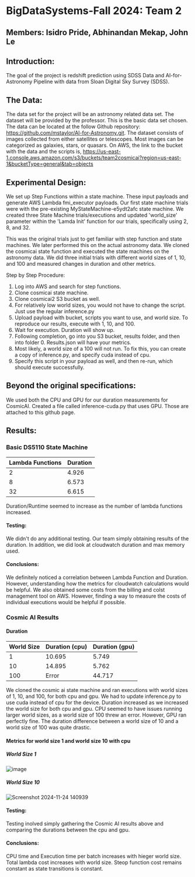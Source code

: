 # BigDataSystems-Fall 2024: Team 2

## Members: Isidro Pride, Abhinandan Mekap, John Le

## Introduction:
The goal of the project is redshift prediction using SDSS Data and AI-for-Astronomy Pipeline with data from Sloan Digital Sky Survey (SDSS).

## The Data: 
The data set for the project will be an astronomy related data set. The dataset will be provided by the professor. This is the basic data set chosen. The data can be located at the follow Github repository: https://github.com/mstaylor/AI-for-Astronomy.git. The dataset consists of images collected from either satellites or telescopes. Most images can be categorized as galaxies, stars, or quasars. On AWS, the link to the bucket with the data and the scripts is, https://us-east-1.console.aws.amazon.com/s3/buckets/team2cosmicai?region=us-east-1&bucketType=general&tab=objects

## Experimental Design: 
We set up Step Functions within a state machine. These input payloads and generate AWS Lambda fmi_executor payloads. Our first state machine trials were with the pre-existing MyStateMachine-e5ydt2afc state machine.
We created three State Machine trials/executions​ and updated 'world_size' parameter within the 'Lamda Init' function for our trials, specifically using 2, 8, and 32​.

This was the original trials just to get familiar with step function and state machines. We later performed this on the actual astronomy data. We cloned the cosmicai state function and executed the state machines on the astronomy data. We did three initial trials with different world sizes of 1, 10, and 100 and measured changes in duration and other metrics.

Step by Step Procedure:
1. Log into AWS and search for step functions.
2. Clone cosmicai state machine.
3. Clone cosmicai2 S3 bucket as well.
4. For relatively low world sizes, you would not have to change the script. Just use the regular inference.py
5. Upload payload with bucket, scripts you want to use, and world size. To reproduce our results, execute with 1, 10, and 100.
6. Wait for execution. Duration will show up.
7. Following completion, go into you S3 bucket, results folder, and then into folder 0. Results.json will have your metrics.
8. Most likely, a world size of a 100 will not run. To fix this, you can create a copy of inference.py, and specify cuda instead of cpu.
9. Specify this script in your payload as well, and then re-run, which should execute successfully.

## Beyond the original specifications:
We used both the CPU and GPU for our duration measurements for CosmicAI. Created a file called inference-cuda.py that uses GPU. Those are attached to this github page.

## Results:

### Basic DS5110 State Machine
Lambda Functions    |  Duration
--------------------|------------
2                   |  4.926
8                   |  6.573
32                  |  6.615

Duration/Runtime seemed to increase as the number of lambda functions increased.

#### Testing: 

We didn't do any additional testing. Our team simply obtaining results of the duration. In addition, we did look at cloudwatch duration and max memory used. 

#### Conclusions: 

We definitely noticed a correlation between Lambda Function and Duration. However, understanding how the metrics for cloudwatch calculations would be helpful. We also obtained some costs from the billing and colst management tool on AWS. However, finding a way to measure the costs of individual executions would be helpful if possible.

### Cosmic AI Results
#### Duration
World Size       |  Duration (cpu)  |  Duration (gpu)
-----------------|------------------|-----------------
1                |  10.695          |  5.749
10               |  14.895          |  5.762
100              |  Error           |  44.717

We cloned the cosmic ai state machine and ran executions with world sizes of 1, 10, and 100, for both cpu and gpu. We had to update inference.py to use cuda instead of cpu for the device. Duration increased as we increased the world size for both cpu and gpu. CPU seemed to have issues running larger world sizes, as a world size of 100 threw an error. However, GPU ran perfectly fine. The duration difference between a world size of 10 and a world size of 100 was quite drastic.

#### Metrics for world size 1 and world size 10 with cpu
##### World Size 1
![image](https://github.com/user-attachments/assets/016dfbc4-0486-4d9c-bcc9-ae8a86fd1f1f)
##### World Size 10
![Screenshot 2024-11-24 140939](https://github.com/user-attachments/assets/c22e8bf0-31c8-4f92-89b4-dafc40f2854a)

#### Testing: 

Testing inolved simply gathering the Cosmic AI results above and comparing the durations between the cpu and gpu.

#### Conclusions:

CPU time and Execution time per batch increases with hieger world size. Total lambda cost increases with world size. Steop function cost remains constant as state transitions is constant.


